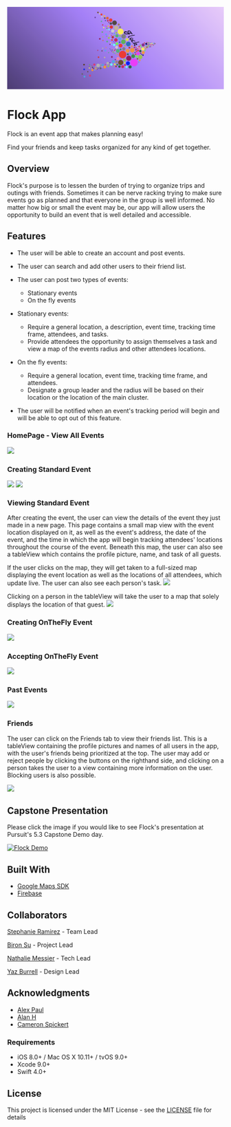 ![](Images/banner.png)


# Flock App
Flock is an event app that makes planning easy! 

Find your friends and keep tasks organized for any kind of get together.

## Overview

Flock's purpose is to lessen the burden of trying to organize trips and outings with friends. Sometimes it can be nerve racking trying to make sure events go as planned and that everyone in the group is well informed. No matter how big or small the event may be, our app will allow users the opportunity to build an event that is well detailed and accessible.

## Features
* The user will be able to create an account and post events.

* The user can search and add other users to their friend list.

* The user can post two types of events:
  * Stationary events
  * On the fly events

* Stationary events:
  * Require a general location, a description, event time, tracking time frame, attendees, and tasks.
  * Provide attendees the opportunity to assign themselves a task and view a map of the events radius and other attendees locations.

* On the fly events:
  * Require a general location, event time, tracking time frame, and attendees.
  * Designate a group leader and the radius will be based on their location or the location of the main cluster.

* The user will be notified when an event's tracking period will begin and will be able to opt out of this feature.

### HomePage - View All Events
![](gifs/FlockThreeTabIntro.gif)

### Creating Standard Event
![](gifs/FlockCreateStandard1.gif)
![](gifs/FlockCreateStandard2.gif)

### Viewing Standard Event
After creating the event, the user can view the details of the event they just made in a new page. This page contains a small map view with the event location displayed on it, as well as the event's address, the date of the event, and the time in which the app will begin tracking attendees' locations throughout the course of the event. Beneath this map, the user can also see a tableView which contains the profile picture, name, and task of all guests.

If the user clicks on the map, they will get taken to a full-sized map displaying the event location as well as the locations of all attendees, which update live. The user can also see each person's task. 
![](gifs/FlockCreateStandard3.gif)

Clicking on a person in the tableView will take the user to a map that solely displays the location of that guest.
![](gifs/FlockAcceptingStandardEvent.gif)

### Creating OnTheFly Event
![](gifs/FlockCreatingOnTheFly.gif)

### Accepting OnTheFly Event
![](gifs/FlockAcceptingPending.gif)

### Past Events
![](gifs/FlockPastEvents.gif)

### Friends
The user can click on the Friends tab to view their friends list. This is a tableView containing the profile pictures and names of all users in the app, with the user's friends being prioritized at the top. The user may add or reject people by clicking the buttons on the righthand side, and clicking on a person takes the user to a view containing more information on the user. Blocking users is also possible.

![](gifs/FlockAddFriend.gif)


## Capstone Presentation

Please click the image if you would like to see Flock's presentation at Pursuit's 5.3 Capstone Demo day.

[![Flock Demo](https://img.youtube.com/vi/J0plmD9GKbY/0.jpg)](https://www.youtube.com/watch?v=J0plmD9GKbY "Flock Demo")


## Built With

* [Google Maps SDK](https://developers.google.com/maps/documentation/ios-sdk/intro)
* [Firebase](https://firebase.google.com/docs) 


## Collaborators

[Stephanie Ramirez](https://github.com/SLRAM) - Team Lead

[Biron Su](https://github.com/BironSu) - Project Lead

[Nathalie Messier](https://github.com/natmess) - Tech Lead

[Yaz Burrell](https://github.com/yazzy4) - Design Lead


## Acknowledgments

* [Alex Paul](https://github.com/alexpaul)
* [Alan H](https://github.com/lynksdomain)
* [Cameron Spickert](https://cameronspickert.com)


### Requirements

* iOS 8.0+ / Mac OS X 10.11+ / tvOS 9.0+
* Xcode 9.0+
* Swift 4.0+


## License

This project is licensed under the MIT License - see the [LICENSE](LICENSE) file for details
